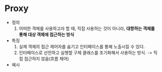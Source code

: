 # Proxy 
- 정의
  1. 어떠한 객체를 사용하고자 할 때,  직접 사용하는 것이 아니라, **대항하는 객체를 통해 대상 객체에 접근하는 방식**
- 특징
  1. 실제 객체의 접근 제어자를 숨기고 인터페이스를 통해 노출시킬 수 있다.
  2. 인터페이스로 선언하고 실행할 구체 클래스를 초기화해서 사용하는 방식. -> 직접 접근하지 않음(흐름 제어)
- 예시
```

```
